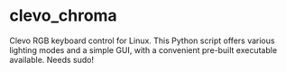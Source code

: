 # clevo_chroma
Clevo RGB keyboard control for Linux. This Python script offers various lighting modes and a simple GUI, with a convenient pre-built executable available. Needs sudo!
